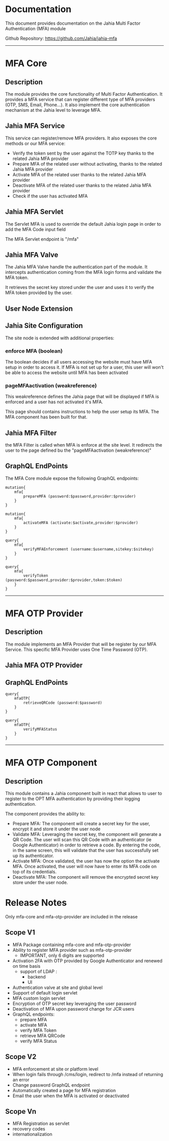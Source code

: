 # Documentation
This document provides documentation on the Jahia Multi Factor Authentication (MFA) module

Github Repository: https://github.com/Jahia/jahia-mfa

---

# MFA Core
## Description
The module provides the core functionality of Multi Factor Authentication. It provides a MFA service that can register different type of MFA providers (OTP, SMS, Email, Phone...). It also implement the core authentication mechanism at the Jahia level to leverage MFA.

## Jahia MFA Service
This service can register/remove MFA providers. It also exposes the core methods or our MFA service:

 - Verify the token sent by the user against the TOTP key thanks to the related Jahia MFA provider
 - Prepare MFA of the related user without activating, thanks to the related Jahia MFA provider
 - Activate MFA of the related user thanks to the related Jahia MFA provider
 - Deactivate MFA of the related user thanks to the related Jahia MFA provider
 - Check if the user has activated MFA

## Jahia MFA Servlet
The Servlet MFA is used to override the default Jahia login page in order to add the MFA Code input field

The MFA Servlet endpoint is "/mfa"

## Jahia MFA Valve
The Jahia MFA Valve handle the authentication part of the module. It intercepts authentication coming from the MFA login forms and validate the MFA token.

It retrieves the secret key stored under the user and uses it to verify the MFA token provided by the user.

## User Node Extension
## Jahia Site Configuration
The site node is extended with additional properties:

### enforce MFA (boolean)
The boolean decides if all users accessing the website must have MFA setup in order to access it. If MFA is not set up for a user, this user will won't be able to access the website until MFA has been activated

### pageMFAactivation (weakreference)
This weakreference defines the Jahia page that will be displayed if MFA is enforced and a user has not activated it's MFA.

This page should contains instructions to help the user setup its MFA. The MFA component has been built for that.

## Jahia MFA Filter
the MFA Filter is called when MFA is enforce at the site level. It redirects the user to the page defined bu the  "pageMFAactivation (weakreference)"

## GraphQL EndPoints
The MFA Core module expose the following GraphQL endpoints:

    mutation{
        mfa{
            prepareMFA (password:$password,provider:$provider)
        }
    }

    mutation{
        mfa{
            activateMFA (activate:$activate,provider:$provider)
        }
    }
  
    query{
        mfa{
            verifyMFAEnforcement (username:$username,sitekey:$sitekey)
        }
    }

    query{
        mfa{
            verifyToken (password:$password,provider:$provider,token:$token)
        } 
    }

---

# MFA OTP Provider
## Description
The module implements an MFA Provider that will be register by our MFA Service. This specific MFA Provider uses One Time Password (OTP).

## Jahia MFA OTP Provider

## GraphQL EndPoints

    query{
        mfaOTP{
            retrieveQRCode (password:$password)
        }
    }
    
    query{
        mfaOTP{
            verifyMFAStatus
        }
    }

---

# MFA OTP Component
## Description
This module contains a Jahia component built in react that allows to user to register to the OPT MFA authentication by providing their logging authentication.

The component provides the ability to:

 - Prepare MFA: The component will create a secret key for the user, encrypt it and store it under the user node 
 - Validate MFA: Leveraging the secret key, the component will generate a QR Code. The user will scan this QR Code with an authenticator 
   (ie Google Authenticator) in order to retrieve a code. By entering the code, in the same screen, this will validate that the user has successfully set up its authenticator.
 - Activate MFA: Once validated, the user has now the option the activate MFA. Once activated, the user will now have to enter its MFA 
   code on top of its credentials.
 - Deactivate MFA: The component will remove the encrypted secret key store under the user node.


# Release Notes
Only mfa-core and mfa-otp-provider are included in the release

## Scope V1
- MFA Package containing mfa-core and mfa-otp-provider 
- Ability to register MFA provider such as mfa-otp-provider
    - IMPORTANT, only 6 digits are supported
- Activation 2FA with OTP provided by Google Authenticator and renewed on time basis
    - support of LDAP :
        - backend 
        - UI
- Authentication valve at site and global level 
- Support of default login servlet
- MFA custom login servlet
- Encryption of OTP secret key leveraging the user password
- Deactivation of MFA upon password change for JCR users
- GraphQL endpoints:
    - prepare MFA
    - activate MFA
    - verify MFA Token 
    - retrieve MFA QRCode
    - verify MFA Status 

## Scope V2
- MFA enforcement at site or platform level
- When login fails through /cms/login, redirect to /mfa instead of returning an error
- Change password GraphQL endpoint
- Automatically created a page for MFA registration
- Email the user when the MFA is activated or deactivated

## Scope Vn
- MFA Registration as servlet
- recovery codes
- internationalization
